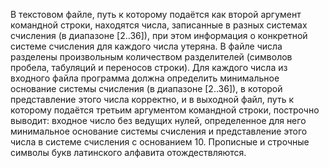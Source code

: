 В текстовом файле, путь к которому подаётся как второй аргумент командной
строки, находятся числа, записанные в разных системах счисления (в диапазоне
[2..36]), при этом информация о конкретной системе счисления для каждого числа
утеряна. В файле числа разделены произвольным количеством разделителей
(символов пробела, табуляций и переносов строки). Для каждого числа из
входного файла программа должна определить минимальное основание системы
счисления (в диапазоне [2..36]), в которой представление этого числа корректно,
и в выходной файл, путь к которому подаётся третьим аргументом командной
строки, построчно выводит: входное число без ведущих нулей, определенное для
него минимальное основание системы счисления и представление этого числа в
системе счисления с основанием 10. Прописные и строчные символы букв
латинского алфавита отождествляются.